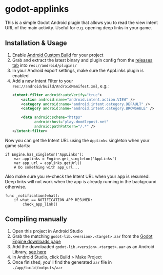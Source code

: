 # godot-applinks

This is a simple Godot Android plugin that allows you to read the view intent URL of the main activity. Useful for e.g. opening deep links in your game.

## Installation & Usage

1. Enable [Android Custom Build](https://docs.godotengine.org/en/stable/getting_started/workflow/export/android_custom_build.html) for your project
2. Grab and extract the latest binary and plugin config from the [releases tab](https://github.com/timoschwarzer/godot-applinks/releases) into `res://android/plugins/`
3. In your Android export settings, make sure the AppLinks plugin is enabled
4. Add a new Intent Filter to your `res://android/build/AndroidManifest.xml`, e.g.:
   ```xml
   <intent-filter android:autoVerify="true">
       <action android:name="android.intent.action.VIEW" />
       <category android:name="android.intent.category.DEFAULT" />
       <category android:name="android.intent.category.BROWSABLE" />

       <data android:scheme="https"
             android:host="play.doodlepost.net"
             android:pathPattern="/.*" />
   </intent-filter>
   ```

Now you can get the Intent URL using the `AppLinks` singleton when your game starts:

```gdscript
if Engine.has_singleton('AppLinks'):
	var applinks = Engine.get_singleton('AppLinks')
	var app_url = applinks.getUrl()
	# Do something with app_url...
```

Also make sure you re-check the Intent URL when your app is resumed. Deep links will not work when the app is already running in the background otherwise.

```gdscript
func _notification(what):
	if what == NOTIFICATION_APP_RESUMED:
		check_app_link()
```


## Compiling manually

1. Open this project in Android Studio
2. Grab the matching `godot-lib.<version>.<target>.aar` from the [Godot Engine downloads page](https://godotengine.org/download)
3. Add the downloaded `godot-lib.<version>.<target>.aar` as an Android Library, [see here](https://developer.android.com/studio/projects/android-library#AddDependency)
4. In Android Studio, click Build > Make Project
5. Once finished, you'll find the generated `aar` file in `./app/build/outputs/aar`
